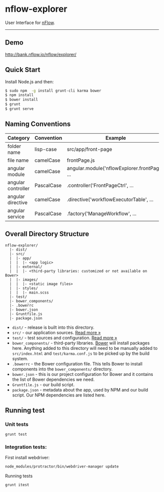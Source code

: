 # nflow-explorer

User Interface for [nFlow](https://github.com/NitorCreations/nflow).
***

## Demo

http://bank.nflow.io/nflow/explorer/

## Quick Start

Install Node.js and then:

```sh
$ sudo npm  -g install grunt-cli karma bower
$ npm install
$ bower install
$ grunt
$ grunt serve
```

## Naming Conventions

Category|Convention|Example
--------|----------|-------
folder name|lisp-case|  src/app/front-page
file name|camelCase|frontPage.js
angular module|camelCase|angular.module('nflowExplorer.frontPage', ...
angular controller|PascalCase|.controller('FrontPageCtrl', ...
angular directive|camelCase|.directive('workflowExecutorTable', ...
angular service|PascalCase|.factory('ManageWorkflow', ...

## Overall Directory Structure

```
nflow-explorer/
  |- dist/
  |- src/
  |  |- app/
  |  |  |- <app logic>
  |  |- external/
  |  |  |- <third-party libraries: customized or not available on Bower>
  |  |- images/
  |  |  |- <static image files>
  |  |- styles/
  |  |  |- main.scss
  |- test/
  |- bower_components/
  |- .bowerrc
  |- bower.json
  |- Gruntfile.js
  |- package.json
```

- `dist/` - release is built into this directory.
- `src/` - our application sources. [Read more &raquo;](src/README.md)
- `test/` - test sources and configuration. [Read more &raquo;](test/README.md)
- `bower_components/` - third-party libraries. [Bower](http://bower.io) will install packages here. Anything added to this directory will need to be manually
  added to `src/index.html` and `test/karma.conf.js` to be picked up by the build system.
- `.bowerrc` - the Bower configuration file. This tells Bower to install components into the `bower_components/` directory.
- `bower.json` - this is our project configuration for Bower and it contains the list of Bower dependencies we need.
- `Gruntfile.js` - our build script.
- `package.json` - metadata about the app, used by NPM and our build script. Our NPM dependencies are listed here.

## Running test

### Unit tests

```sh
grunt test
```

### Integration tests:

First install webdriver: 

```sh 
node_modules/protractor/bin/webdriver-manager update
```

Running tests

```sh
grunt itest
```
